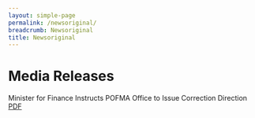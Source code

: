 ```yaml
---
layout: simple-page
permalink: /newsoriginal/
breadcrumb: Newsoriginal
title: Newsoriginal
---
```


# Media Releases

Minister for Finance Instructs POFMA Office to Issue Correction Direction [PDF](/documents/POFMA%20Office%20PR%20on%20Direction.pdf)
